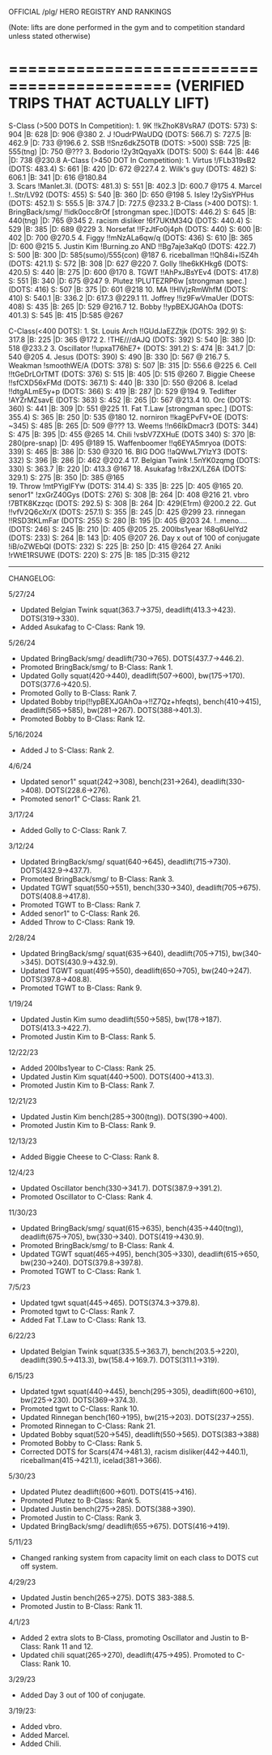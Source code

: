 OFFICIAL /plg/ HERO REGISTRY AND RANKINGS

(Note: lifts are done performed in the gym and to competition standard unless stated otherwise)

===========================================
(VERIFIED TRIPS THAT ACTUALLY LIFT)
===========================================

S-Class (>500 DOTS In Competition):
	1. 9K !!kZhoK8VsRA7 (DOTS: 573) S: 904 |B: 628 |D: 906 @380
	2. J !OudrPWaUDQ (DOTS: 566.7) S: 727.5 |B: 462.9 |D: 733 @196.6
	2. SSB !!Snz6dkZ5OTB (DOTS: >500) SSB: 725 |B: 555(tng) |D: 750 @???
	3. Bodorio !2y3tQqyaXk (DOTS: 500) S: 644 |B: 446 |D: 738 @230.8
A-Class (>450 DOT In Competition):
	1. Virtus !/FLb319sB2 (DOTS: 483.4) S: 661 |B: 420 |D: 672 @227.4
	2. Wilk's guy (DOTS: 482) S: 606.1 |B: 341 |D: 616 @180.84	
	3. Scars !Manlet.3I. (DOTS: 481.3) S: 551 |B: 402.3 |D: 600.7 @175
	4. Marcel !..Str/LV92 (DOTS: 455) S: 540 |B: 360 |D: 650 @198
	5. Isley !2ySisYPHus (DOTS: 452.1) S: 555.5 |B: 374.7 |D: 727.5 @233.2
B-Class (>400 DOTS):
	1. BringBack/smg/ !!idk0occ8rOf [strongman spec.](DOTS: 446.2) S: 645 |B: 440(tng) |D: 765 @345
	2. racism disliker !6f7UKtM34Q (DOTS: 440.4) S: 529 |B: 385 |D: 689 @229
	3. Norsefat !!FzJtFo0j4ph (DOTS: 440) S: 600 |B: 402 |D: 700 @270.5
	4. Figgy !!mNzALa6qw/q (DOTS: 436) S: 610 |B: 365 |D: 600 @215 
	5. Justin Kim !Burning.zo AND !!Bg7aje3aKq0 (DOTS: 422.7) S: 500 |B: 300 |D: 585(sumo)/555(con) @187
	6. riceballman !!Qh84i+l5Z4h (DOTS: 421.1) S: 572 |B: 308 |D: 627 @220
	7. Golly !Ihe6kKHkg6 (DOTS: 420.5) S: 440 |B: 275 |D: 600 @170
	8. TGWT !!AhPxJBsYEv4 (DOTS: 417.8) S: 551 |B: 340 |D: 675 @247
	9. Plutez !PLUTEZRP6w [strongman spec.](DOTS: 416) S: 507 |B: 375 |D: 601 @218
	10. MA !!HIVjzRmWhfM (DOTS: 410) S: 540.1 |B: 336.2 |D: 617.3 @229.1
	11. Joffrey !!iz9FwVmaUer (DOTS: 408) S: 435 |B: 265 |D: 529 @216.7
	12. Bobby !!ypBEXJGAhOa (DOTS: 401.3) S: 545 |B: 415 |D:585 @267

C-Class(<400 DOTS): 
	1. St. Louis Arch !!GUdJaEZZtjk (DOTS: 392.9) S: 317.8 |B: 225 |D: 365 @172 
	2. !THE///dAJQ (DOTS: 392) S: 540 |B: 380 |D: 518 @233.2
	3. Oscillator !!upxaT76hE7+ (DOTS: 391.2) S: 474 |B: 341.7 |D: 540 @205 
	4. Jesus (DOTS: 390) S: 490 |B: 330 |D: 567 @ 216.7
	5. Weakman !smoothWE/A (DOTS: 378) S: 507 |B: 315 |D: 556.6 @225
	6. Cell !!tGeDrLOrTMT (DOTS: 376) S: 515 |B: 405 |D: 515 @260
	7. Biggie Cheese !!sfCXD56xFMd (DOTS: 367.1) S: 440 |B: 330 |D: 550 @206
	8. Icelad !!dtgALmE5y+p (DOTS: 366) S: 419 |B: 287 |D: 529 @194
	9. Tedlifter !AYZrMZsavE (DOTS: 363) S: 452 |B: 265 |D: 567 @213.4
	10. Orc (DOTS: 360) S: 441 |B: 309 |D: 551 @225
	11. Fat T.Law [strongman spec.] (DOTS: 355.4) S: 365 |B: 250 |D: 535 @180
	12. norniron !!kagEPvFV+OE (DOTS: ~345) S: 485 |B: 265 |D: 509 @???
	13. Weems !!n66IkDmacr3 (DOTS: 344) S: 475 |B: 395 |D: 455 @265
	14. Chili !vsbV7ZXHuE (DOTS 340) S: 370 |B: 280(pre-snap) |D: 495 @189
	15. Waffenboomer !!q6EYA5mryoa (DOTS: 339) S: 465 |B: 386 |D: 530 @320 
	16. BIG DOG !!aQWwL7YlzY3 (DOTS: 332) S: 396 |B: 286 |D: 462 @202.4
	17. Belgian Twink !.5nYK0zqmg (DOTS: 330) S: 363.7 |B: 220 |D: 413.3 @167
	18. Asukafag !r8x2X/LZ6A (DOTS: 329.1) S: 275 |B: 350 |D: 385 @165	
	19. Throw !mtPYigIFYw (DOTS: 314.4) S: 335 |B: 225 |D: 405 @165
	20. senor1" !zxGrZ40Gys (DOTS: 276) S: 308 |B: 264 |D: 408 @216
	21. vbro !7BTK8Kzzqc (DOTS: 292.5) S: 308 |B: 264 |D: 429(E1rm) @200.2
	22. Gut !!vfV2Q6cXr/X (DOTS: 257.1) S: 355 |B: 245 |D: 425 @299
	23. rinnegan !!RSD3tKLmFar (DOTS: 255) S: 280 |B: 195 |D: 405 @203 
	24. !..meno.... (DOTS: 246) S: 245 |B: 210 |D: 405 @205
	25. 200lbs1year !68q6UelYd2 (DOTS: 233) S: 264 |B: 143 |D: 405 @207
	26. Day x out of 100 of conjugate !iB/oZWEbQI (DOTS: 232) S: 225 |B: 250 |D: 415 @264
	27. Aniki !rWtE1RSUWE (DOTS: 220) S: 275 |B: 185 |D:315 @212

--------------------------------
 
CHANGELOG:

5/27/24
- Updated Belgian Twink squat(363.7->375), deadlift(413.3->423). DOTS(319->330).
- Added Asukafag to C-Class: Rank 19.


5/26/24
- Updated BringBack/smg/ deadlift(730->765). DOTS(437.7->446.2).
- Promoted BringBack/smg/ to B-Class: Rank 1.
- Updated Golly squat(420->440), deadlift(507->600), bw(175->170). DOTS(377.6->420.5).
- Promoted Golly to B-Class: Rank 7.
- Updated Bobby trip(!!ypBEXJGAhOa->!!Z7Qz+hfeqts), bench(410->415), deadlift(565->585), bw(281->267). DOTS(388->401.3).
- Promoted Bobby to B-Class: Rank 12.

5/16/2024
- Added J to S-Class: Rank 2.

4/6/24
- Updated senor1" squat(242->308), bench(231->264), deadlift(330->408). DOTS(228.6->276).
- Promoted senor1" C-Class: Rank 21.

3/17/24
- Added Golly to C-Class: Rank 7.

3/12/24
- Updated BringBack/smg/ squat(640->645), deadlift(715->730). DOTS(432.9->437.7).
- Promoted BringBack/smg/ to B-Class: Rank 3.
- Updated TGWT squat(550->551), bench(330->340), deadlift(705->675). DOTS(408.8->417.8).
- Promoted TGWT to B-Class: Rank 7.
- Added senor1" to C-Class: Rank 26.
- Added Throw to C-Class: Rank 19.

2/28/24
- Updated BringBack/smg/ squat(635->640), deadlift(705->715), bw(340->345). DOTS(430.9->432.9).
- Updated TGWT squat(495->550), deadlift(650->705), bw(240->247). DOTS(397.8->408.8).
- Promoted TGWT to B-Class: Rank 9.

1/19/24
- Updated Justin Kim sumo deadlift(550->585), bw(178->187). DOTS(413.3->422.7).
- Promoted Justin Kim to B-Class: Rank 5.

12/22/23
- Added 200lbs1year to C-Class: Rank 25.
- Updated Justin Kim squat(440->500). DOTS(400->413.3).
- Promoted Justin Kim to B-Class: Rank 7.

12/21/23
- Updated Justin Kim bench(285->300(tng)). DOTS(390->400).
- Promoted Justin Kim to B-Class: Rank 9.

12/13/23
- Added Biggie Cheese to C-Class: Rank 8.

12/4/23
- Updated Oscillator bench(330->341.7). DOTS(387.9->391.2).
- Promoted Oscillator to C-Class: Rank 4.

11/30/23
- Updated BringBack/smg/ squat(615->635), bench(435->440(tng)), deadlift(675->705), bw(330->340). DOTS(419->430.9).
- Promoted BringBack/smg/ to B-Class: Rank 4.
- Updated TGWT squat(465->495), bench(305->330), deadlift(615->650, bw(230->240). DOTS(379.8->397.8).
- Promoted TGWT to C-Class: Rank 1.

7/5/23
- Updated tgwt squat(445->465). DOTS(374.3->379.8).
- Promoted tgwt to C-Class: Rank 7. 
- Added Fat T.Law to C-Class: Rank 13. 

6/22/23
- Updated Belgian Twink squat(335.5->363.7), bench(203.5->220), deadlift(390.5->413.3), bw(158.4->169.7). DOTS(311.1->319).

6/15/23
- Updated tgwt squat(440->445), bench(295->305), deadlift(600->610), bw(225->230). DOTS(369->374.3).
- Promoted tgwt to C-Class: Rank 10.
- Updated Rinnegan bench(160->195), bw(215->203). DOTS(237->255).
- Promoted Rinnegan to C-Class: Rank 21.
- Updated Bobby squat(520->545), deadlift(550->565). DOTS(383->388)
- Promoted Bobby to C-Class: Rank 5.
- Corrected DOTS for Scars(474->481.3), racism disliker(442->440.1), riceballman(415->421.1), icelad(381->366).

5/30/23
- Updated Plutez deadlift(600->601). DOTS(415->416).
- Promoted Plutez to B-Class: Rank 5.
- Updated Justin bench(275->285). DOTS(388->390).
- Promoted Justin to C-Class: Rank 3.
- Updated BringBack/smg/ deadlift(655->675). DOTS(416->419).

5/11/23
- Changed ranking system from capacity limit on each class to DOTS cut off system. 

4/29/23
- Updated Justin bench(265->275). DOTS 383-388.5.
- Promoted Justin to B-Class: Rank 11. 

4/1/23
- Added 2 extra slots to B-Class, promoting Oscillator and Justin to B-Class: Rank 11 and 12.
- Updated chili squat(265->270), deadlift(475->495). Promoted to C-Class: Rank 10.

3/29/23
- Added Day 3 out of 100 of conjugate.

3/19/23:
- Added vbro.
- Added Marcel.
- Added Chili.

